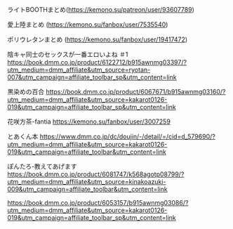 ライトBOOTHまとめ(https://kemono.su/patreon/user/93607789)

愛上陸まとめ
(https://kemono.su/fanbox/user/7535540)

ポリウレタンまとめ
(https://kemono.su/fanbox/user/19417472)

 陰キャ同士のセックスが一番エロいよね ＃1
https://book.dmm.co.jp/product/6122712/b915awnmg03397/?utm_medium=dmm_affiliate&utm_source=ryotan-007&utm_campaign=affiliate_toolbar_sp&utm_content=link

黒染めの百合
https://book.dmm.co.jp/product/6067671/b915awnmg03160/?utm_medium=dmm_affiliate&utm_source=kakarot0126-019&utm_campaign=affiliate_toolbar_sp&utm_content=link

花咲方茶-fantia
https://kemono.su/fanbox/user/3007259

とあくん本
https://www.dmm.co.jp/dc/doujin/-/detail/=/cid=d_579690/?utm_medium=dmm_affiliate&utm_source=kakarot0126-019&utm_campaign=affiliate_toolbar&utm_content=link

ぽんたろ-教えてあげます
https://book.dmm.co.jp/product/6081747/k568agotp08799/?utm_medium=dmm_affiliate&utm_source=kinakoazuki-009&utm_campaign=affiliate_toolbar&utm_content=link

https://book.dmm.co.jp/product/6053157/b915awnmg03086/?utm_medium=dmm_affiliate&utm_source=kakarot0126-019&utm_campaign=affiliate_toolbar_sp&utm_content=link